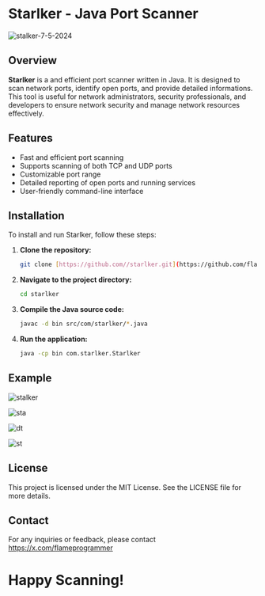 # Starlker - Java Port Scanner

![stalker-7-5-2024](https://github.com/flameprogrammer/stalker/assets/95016996/a56ff7d2-e98b-4730-8880-d9a50a476d81)

## Overview
**Starlker** is a and efficient port scanner written in Java. It is designed to scan network ports, identify open ports, and provide detailed informations. This tool is useful for network administrators, security professionals, and developers to ensure network security and manage network resources effectively.

## Features
- Fast and efficient port scanning
- Supports scanning of both TCP and UDP ports
- Customizable port range
- Detailed reporting of open ports and running services
- User-friendly command-line interface

## Installation
To install and run Starlker, follow these steps:

1. **Clone the repository:**
   ```bash
   git clone [https://github.com//starlker.git](https://github.com/flameprogrammer/stalker)
2. **Navigate to the project directory:**
    ```sh
    cd starlker
    ```
3. **Compile the Java source code:**
    ```sh
    javac -d bin src/com/starlker/*.java
    ```
4. **Run the application:**
    ```sh
    java -cp bin com.starlker.Starlker
    ```
## Example
![stalker](https://github.com/flameprogrammer/stalker/assets/95016996/036c22a3-4da6-4ce5-9a4a-d309ef6a3a54)

![sta](https://github.com/flameprogrammer/stalker/assets/95016996/88b20728-53f3-417a-a0c3-6a2affca5124)

![dt](https://github.com/flameprogrammer/stalker/assets/95016996/725b4ea9-5133-46ff-b756-e0b6f1f0fa28)

![st](https://github.com/flameprogrammer/stalker/assets/95016996/5a25459a-8c36-4cb6-8baf-26279334746e)

## License
This project is licensed under the MIT License. See the LICENSE file for more details.

## Contact
For any inquiries or feedback, please contact https://x.com/flameprogrammer

# Happy Scanning!
